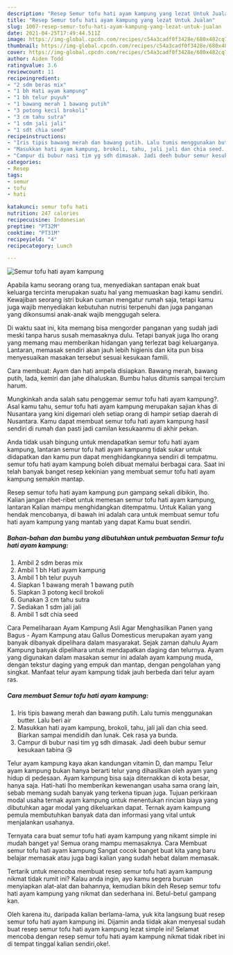 ```yaml
---
description: "Resep Semur tofu hati ayam kampung yang lezat Untuk Jualan"
title: "Resep Semur tofu hati ayam kampung yang lezat Untuk Jualan"
slug: 1007-resep-semur-tofu-hati-ayam-kampung-yang-lezat-untuk-jualan
date: 2021-04-25T17:49:44.511Z
image: https://img-global.cpcdn.com/recipes/c54a3cadf0f3428e/680x482cq70/semur-tofu-hati-ayam-kampung-foto-resep-utama.jpg
thumbnail: https://img-global.cpcdn.com/recipes/c54a3cadf0f3428e/680x482cq70/semur-tofu-hati-ayam-kampung-foto-resep-utama.jpg
cover: https://img-global.cpcdn.com/recipes/c54a3cadf0f3428e/680x482cq70/semur-tofu-hati-ayam-kampung-foto-resep-utama.jpg
author: Aiden Todd
ratingvalue: 3.6
reviewcount: 11
recipeingredient:
- "2 sdm beras mix"
- "1 bh Hati ayam kampung"
- "1 bh telur puyuh"
- "1 bawang merah 1 bawang putih"
- "3 potong kecil brokoli"
- "3 cm tahu sutra"
- "1 sdm jali jali"
- "1 sdt chia seed"
recipeinstructions:
- "Iris tipis bawang merah dan bawang putih. Lalu tumis menggunakan butter. Lalu beri air"
- "Masukkan hati ayam kampung, brokoli, tahu, jali jali dan chia seed. Biarkan sampai mendidih dan lunak. Cek rasa ya bunda."
- "Campur di bubur nasi tim yg sdh dimasak. Jadi deeh bubur semur kesukaan tabina 😘"
categories:
- Resep
tags:
- semur
- tofu
- hati

katakunci: semur tofu hati 
nutrition: 247 calories
recipecuisine: Indonesian
preptime: "PT32M"
cooktime: "PT31M"
recipeyield: "4"
recipecategory: Lunch

---
```



![Semur tofu hati ayam kampung](https://img-global.cpcdn.com/recipes/c54a3cadf0f3428e/680x482cq70/semur-tofu-hati-ayam-kampung-foto-resep-utama.jpg)

Apabila kamu seorang orang tua, menyediakan santapan enak buat keluarga tercinta merupakan suatu hal yang memuaskan bagi kamu sendiri. Kewajiban seorang istri bukan cuman mengatur rumah saja, tetapi kamu juga wajib menyediakan kebutuhan nutrisi terpenuhi dan juga panganan yang dikonsumsi anak-anak wajib menggugah selera.

Di waktu  saat ini, kita memang bisa mengorder panganan yang sudah jadi meski tanpa harus susah memasaknya dulu. Tetapi banyak juga lho orang yang memang mau memberikan hidangan yang terlezat bagi keluarganya. Lantaran, memasak sendiri akan jauh lebih higienis dan kita pun bisa menyesuaikan masakan tersebut sesuai kesukaan famili. 

Cara membuat: Ayam dan hati ampela disiapkan. Bawang merah, bawang putih, lada, kemiri dan jahe dihaluskan. Bumbu halus ditumis sampai tercium harum.

Mungkinkah anda salah satu penggemar semur tofu hati ayam kampung?. Asal kamu tahu, semur tofu hati ayam kampung merupakan sajian khas di Nusantara yang kini digemari oleh setiap orang di hampir setiap daerah di Nusantara. Kamu dapat membuat semur tofu hati ayam kampung hasil sendiri di rumah dan pasti jadi camilan kesukaanmu di akhir pekan.

Anda tidak usah bingung untuk mendapatkan semur tofu hati ayam kampung, lantaran semur tofu hati ayam kampung tidak sukar untuk didapatkan dan kamu pun dapat menghidangkannya sendiri di tempatmu. semur tofu hati ayam kampung boleh dibuat memalui berbagai cara. Saat ini telah banyak banget resep kekinian yang membuat semur tofu hati ayam kampung semakin mantap.

Resep semur tofu hati ayam kampung pun gampang sekali dibikin, lho. Kalian jangan ribet-ribet untuk memesan semur tofu hati ayam kampung, lantaran Kalian mampu menghidangkan ditempatmu. Untuk Kalian yang hendak mencobanya, di bawah ini adalah cara untuk membuat semur tofu hati ayam kampung yang mantab yang dapat Kamu buat sendiri.

<!--inarticleads1-->

##### Bahan-bahan dan bumbu yang dibutuhkan untuk pembuatan Semur tofu hati ayam kampung:

1. Ambil 2 sdm beras mix
1. Ambil 1 bh Hati ayam kampung
1. Ambil 1 bh telur puyuh
1. Siapkan 1 bawang merah 1 bawang putih
1. Siapkan 3 potong kecil brokoli
1. Gunakan 3 cm tahu sutra
1. Sediakan 1 sdm jali jali
1. Ambil 1 sdt chia seed


Cara Pemeliharaan Ayam Kampung Asli Agar Menghasilkan Panen yang Bagus - Ayam Kampung atau Gallus Domesticus merupakan ayam yang banyak dibanyak dipelihara dalam masyarakat. Sejak zaman dahulu Ayam Kampung banyak dipelihara untuk mendapatkan daging dan telurnya. Ayam yang digunakan dalam masakan semur ini adalah ayam kampung muda, dengan tekstur daging yang empuk dan mantap, dengan pengolahan yang singkat. Manfaat telur ayam kampung tidak jauh berbeda dari telur ayam ras. 

<!--inarticleads2-->

##### Cara membuat Semur tofu hati ayam kampung:

1. Iris tipis bawang merah dan bawang putih. Lalu tumis menggunakan butter. Lalu beri air
1. Masukkan hati ayam kampung, brokoli, tahu, jali jali dan chia seed. Biarkan sampai mendidih dan lunak. Cek rasa ya bunda.
1. Campur di bubur nasi tim yg sdh dimasak. Jadi deeh bubur semur kesukaan tabina 😘


Telur ayam kampung kaya akan kandungan vitamin D, dan mampu Telur ayam kampung bukan hanya berarti telur yang dihasilkan oleh ayam yang hidup di pedesaan. Ayam kampung bisa saja diternakkan di kota besar, hanya saja. Hati-hati lho memberikan kewenangan usaha sama orang lain, sebab memang sudah banyak yang terkena tipuan juga. Tujuan perkiraan modal usaha ternak ayam kampung untuk menentukan rincian biaya yang dibutuhkan agar modal yang dikeluarkan dapat. Ternak ayam kampung pemula membutuhkan banyak data dan informasi yang vital untuk menjalankan usahanya. 

Ternyata cara buat semur tofu hati ayam kampung yang nikamt simple ini mudah banget ya! Semua orang mampu memasaknya. Cara Membuat semur tofu hati ayam kampung Sangat cocok banget buat kita yang baru belajar memasak atau juga bagi kalian yang sudah hebat dalam memasak.

Tertarik untuk mencoba membuat resep semur tofu hati ayam kampung nikmat tidak rumit ini? Kalau anda ingin, ayo kamu segera buruan menyiapkan alat-alat dan bahannya, kemudian bikin deh Resep semur tofu hati ayam kampung yang nikmat dan sederhana ini. Betul-betul gampang kan. 

Oleh karena itu, daripada kalian berlama-lama, yuk kita langsung buat resep semur tofu hati ayam kampung ini. Dijamin anda tiidak akan menyesal sudah buat resep semur tofu hati ayam kampung lezat simple ini! Selamat mencoba dengan resep semur tofu hati ayam kampung nikmat tidak ribet ini di tempat tinggal kalian sendiri,oke!.

